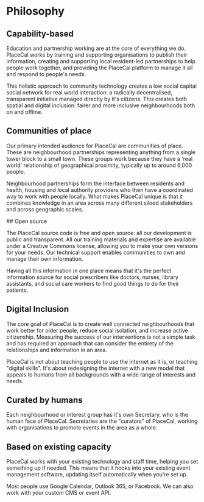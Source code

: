 # Philosophy

## Capability-based

Education and partnership working are at the core of everything we do. PlaceCal works by training and supporting organisations to publish their information, creating and supporting local resident-led partnerships to help people work together, and providing the PlaceCal platform to manage it all and respond to people's needs.

This holistic approach to community technology creates a low social capital social network for real world interaction: a radically decentralised, transparent initiative managed directly by it's citizens. This creates both spatial and digital inclusion: fairer and more inclusive neighbourhoods both on and offline.

## Communities of place

Our primary intended audience for PlaceCal are communities of place. These are neighbourhood partnerships representing anything from a single tower block to a small town. These groups work because they have a ‘real world’ relationship of geographical proximity, typically up to around 6,000 people.

Neighbourhood partnerships form the interface between residents and health, housing and local authority providers who then have a coordinated way to work with people locally. What makes PlaceCal unique is that it combines knowledge in an area across many different siloed stakeholders and across geographic scales.

## Open source

The PlaceCal source code is free and open source: all our development is public and transparent. All our training materials and expertise are available under a Creative Commons license, allowing you to make your own versions for your needs. Our technical support enables communities to own and manage their own information.

Having all this information in one place means that it's the perfect information source for social prescribers like doctors, nurses, library assistants, and social care workers to find good things to do for their patients.

## Digital Inclusion

The core goal of PlaceCal is to create well connected neighbourhoods that work better for older people, reduce social isolation, and increase active citizenship. Measuring the success of our interventions is not a simple task and has required an approach that can consider the entirety of the relationships and information in an area.

PlaceCal is not about teaching people to use the internet as it is, or teaching "digital skills". It's about redesigning the internet with a new model that appeals to humans from all backgrounds with a wide range of interests and needs. 

## Curated by humans

Each neighbourhood or interest group has it's own Secretary, who is the human face of PlaceCal. Secretaries are the "curators" of PlaceCal, working with organisations to promote events in the area as a whole.

## Based on existing capacity

PlaceCal works with your existing technology and staff time, helping you set something up if needed. This means that it hooks into your existing event management software, updating itself automatically when you're set up.

Most people use Google Calendar, Outlook 365, or Facebook. We can also work with your custom CMS or event API.
